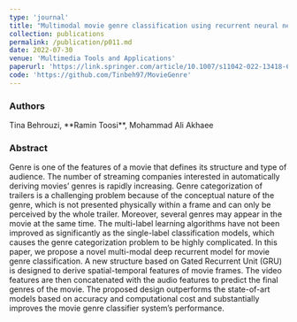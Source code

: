 ```yaml
---
type: 'journal'
title: "Multimodal movie genre classification using recurrent neural network"
collection: publications
permalink: /publication/p011.md
date: 2022-07-30
venue: 'Multimedia Tools and Applications'
paperurl: 'https://link.springer.com/article/10.1007/s11042-022-13418-6'
code: 'https://github.com/Tinbeh97/MovieGenre'
---
```


<h3> Authors </h3>
Tina Behrouzi, **Ramin Toosi**, Mohammad Ali Akhaee

<h3> Abstract </h3>
Genre is one of the features of a movie that defines its structure and type of audience. The number of streaming companies interested in automatically deriving movies’ genres is rapidly increasing. Genre categorization of trailers is a challenging problem because of the conceptual nature of the genre, which is not presented physically within a frame and can only be perceived by the whole trailer. Moreover, several genres may appear in the movie at the same time. The multi-label learning algorithms have not been improved as significantly as the single-label classification models, which causes the genre categorization problem to be highly complicated. In this paper, we propose a novel multi-modal deep recurrent model for movie genre classification. A new structure based on Gated Recurrent Unit (GRU) is designed to derive spatial-temporal features of movie frames. The video features are then concatenated with the audio features to predict the final genres of the movie. The proposed design outperforms the state-of-art models based on accuracy and computational cost and substantially improves the movie genre classifier system’s performance.